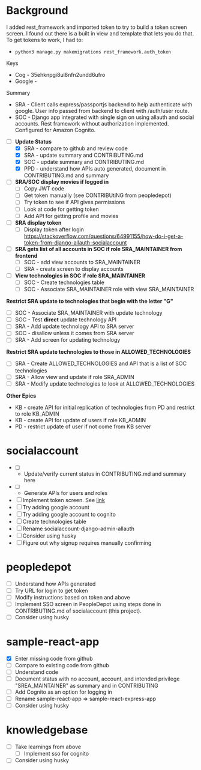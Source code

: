 <style>
table, th, td {
  border: 3px solid;
}
th {
  font-weight: normal;
}
</style>

# Background
I added rest_framework and imported token to try to build a token screen screen.  I found out there is a built in view and template that lets you do that.  To get tokens to work, I had to:
- `python3 manage.py makemigrations rest_framework.auth_token`  


Keys
- Cog - 35ehknpgi8ul8nfn2undd6ufro
- Google - 

Summary
- SRA - Client calls express/passportjs backend to help authenticate with google.  User info passed from backend to client with /auth/user route.
- SOC - Django app integrated with single sign on using allauth and social accounts.  Rest framework without authorization implemented.  Configured for Amazon Cognito.

- [ ] **Update Status**
  - [x] SRA - compare to github and review code
  - [x] SRA - update summary and CONTRIBUTING.md
  - [X] SOC - update summary and CONTRIBUTING.md
  - [x] PPD - understand how APIs auto generated, document in CONTRIBUTING.md and summary

- [ ] **SRA/SOC display movies if logged in**
  - [ ] Copy JWT code
  - [ ] Get token manually (see CONTRIBUtiNG from peopledepot)
  - [ ] Try token to see if API gives permissions
  - [ ] Look at code for getting token
  - [ ] Add API for getting profile and movies
  
- [ ] **SRA display token**
  - [ ] Display token after login https://stackoverflow.com/questions/64991155/how-do-i-get-a-token-from-django-allauth-socialaccount

- [ ] **SRA gets list of all accounts in SOC if role SRA_MAINTAINER from frontend**
  - [ ] SOC - add view accounts to SRA_MAINTAINER
  - [ ] SRA - create screen to display accounts

- [ ] **View technologies in SOC if role SRA_MAINTAINER**
  - [ ] SOC - Create technologies table
  - [ ] SOC - Associate SRA_MAINTAINER role with view SRA_MAINTAINER

**Restrict SRA update to technologies that begin with the letter "G"**
- [ ] SOC - Associate SRA_MAINTAINER with update technology
- [ ] SOC - Test **direct** update technology API
- [ ] SRA - Add update technology API to SRA server
- [ ] SOC - disallow unless it comes from SRA server
- [ ] SRA - Add screen for updating technology

**Restrict SRA update technologies to those in ALLOWED_TECHNOLOGIES**
- [ ] SRA - Create ALLOWED_TECHNOLOGIES and API that is a list of SOC technologies
- [ ] SRA - Allow view and update if role SRA_ADMIN
- [ ] SRA - Modify update technologies to look at ALLOWED_TECHNOLOGIES

**Other Epics**
- KB - create API for initial replication of technologies from PD and restrict to role KB_ADMIN
- KB - create API for update of users if role KB_ADMIN
- PD - restrict update of user if not come from KB server

# socialaccount
- [ ] * Update/verify current status in CONTRIBUTING.md and summary here
- [ ] * Generate APIs for users and roles
- [ ] Implement token screen.  See [link](https://stackoverflow.com/questions/14838128/django-rest-framework-token-authentication)
- [ ] Try adding google account
- [ ] Try adding google account to cognito
- [ ] Create technologies table
- [ ] Rename socialaccount-django-admin-allauth
- [ ] Consider using husky
- [ ] Figure out why signup requires manually confirming

# peopledepot
- [ ] Understand how APIs generated
- [ ] Try URL for login to get token
- [ ] Modify instructions based on token and above
- [ ] Implement SSO screen in PeopleDepot using steps done in CONTRIBUTING.md of socialaccount (this project).
- [ ] Consider using husky

# sample-react-app
- [x] Enter missing code from github
- [ ] Compare to existing code from github
- [ ] Understand code
- [ ] Document status with no account, account, and intended privilege "SREA_MAINTAINER" as summary and in CONTRIBUTING
- [ ] Add Cognito as an option for logging in
- [ ] Rename sample-react-app => sample-react-express-app
- [ ] Consider using husky

# knowledgebase
- [ ] Take learnings from above
  - [ ] Implement sso for cognito
- [ ] Consider using husky
